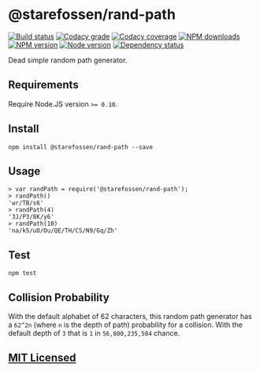 # @starefossen/rand-path

[![Build status](https://img.shields.io/wercker/ci/55dc258586a50fca220ae773.svg "Build status")](https://app.wercker.com/project/bykey/2df0989284b71b22b33a3bd0555f445a)
[![Codacy grade](https://img.shields.io/codacy/grade/d9b70744f7b04ad785bdf1aafbf5d2c0.svg "Codacy grade")](https://www.codacy.com/app/starefossen/node-rand-path)
[![Codacy coverage](https://img.shields.io/codacy/coverage/d9b70744f7b04ad785bdf1aafbf5d2c0.svg "Codacy coverage")](https://www.codacy.com/app/starefossen/node-rand-path)
[![NPM downloads](https://img.shields.io/npm/dm/@starefossen/rand-path.svg "NPM downloads")](https://www.npmjs.com/package/@starefossen/rand-path)
[![NPM version](https://img.shields.io/npm/v/@starefossen/rand-path.svg "NPM version")](https://www.npmjs.com/package/@starefossen/rand-path)
[![Node version](https://img.shields.io/node/v/@starefossen/rand-path.svg "Node version")](https://www.npmjs.com/package/@starefossen/rand-path)
[![Dependency status](https://img.shields.io/david/Starefossen/node-rand-path.svg "Dependency status")](https://david-dm.org/Starefossen/node-rand-path)

Dead simple random path generator.

## Requirements

Require Node.JS version `>= 0.10`.

## Install

```
npm install @starefossen/rand-path --save
```

## Usage

```
> var randPath = require('@starefossen/rand-path');
> randPath()
'wr/TB/s6'
> randPath(4)
'3J/P3/8K/y6'
> randPath(10)
'na/k5/uO/Ou/QE/TH/CS/N9/Gq/Zh'
```

## Test

```
npm test
```

## Collision Probability

With the default alphabet of 62 characters, this random path generator has a
`62^2n` (where `n` is the depth of path) probability for a collision. With the
default depth of `3` that is `1` in `56,800,235,584` chance.

## [MIT Licensed](https://github.com/Starefossen/node-rand-path/blob/master/LICENSE)
